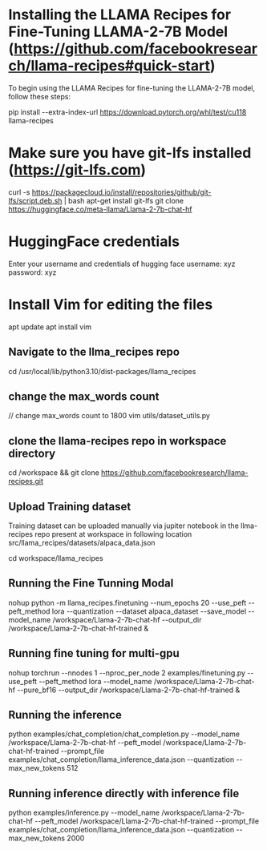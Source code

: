 # Installing the LLAMA Recipes for Fine-Tuning LLAMA-2-7B Model (https://github.com/facebookresearch/llama-recipes#quick-start)

To begin using the LLAMA Recipes for fine-tuning the LLAMA-2-7B model, follow these steps:

pip install --extra-index-url https://download.pytorch.org/whl/test/cu118 llama-recipes

# Make sure you have git-lfs installed (https://git-lfs.com)

curl -s https://packagecloud.io/install/repositories/github/git-lfs/script.deb.sh | bash
apt-get install git-lfs
git clone https://huggingface.co/meta-llama/Llama-2-7b-chat-hf

# HuggingFace credentials

Enter your username and credentials of hugging face
username: xyz
password: xyz

# Install Vim for editing the files

apt update
apt install vim

## Navigate to the llma_recipes repo

cd /usr/local/lib/python3.10/dist-packages/llama_recipes

## change the max_words count

// change max_words count to 1800
vim utils/dataset_utils.py

## clone the llama-recipes repo in workspace directory

cd /workspace && git clone https://github.com/facebookresearch/llama-recipes.git

## Upload Training dataset

Training dataset can be uploaded manually via jupiter notebook in the llma-recipes repo present at workspace in following location src/llama_recipes/datasets/alpaca_data.json

cd workspace/llama_recipes

## Running the Fine Tunning Modal

nohup python -m llama_recipes.finetuning --num_epochs 20 --use_peft --peft_method lora --quantization --dataset alpaca_dataset --save_model --model_name /workspace/Llama-2-7b-chat-hf --output_dir /workspace/Llama-2-7b-chat-hf-trained &

## Running fine tuning for multi-gpu

nohup torchrun --nnodes 1 --nproc_per_node 2 examples/finetuning.py --use_peft --peft_method lora --model_name /workspace/Llama-2-7b-chat-hf --pure_bf16 --output_dir /workspace/Llama-2-7b-chat-hf-trained &

## Running the inference

python examples/chat_completion/chat_completion.py --model_name /workspace/Llama-2-7b-chat-hf --peft_model /workspace/Llama-2-7b-chat-hf-trained --prompt_file examples/chat_completion/llama_inference_data.json --quantization --max_new_tokens 512

## Running inference directly with inference file

python examples/inference.py --model_name /workspace/Llama-2-7b-chat-hf --peft_model /workspace/Llama-2-7b-chat-hf-trained --prompt_file examples/chat_completion/llama_inference_data.json --quantization --max_new_tokens 2000
